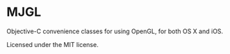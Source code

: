 MJGL
====

Objective-C convenience classes for using OpenGL, for both OS X and iOS.

Licensed under the MIT license.
